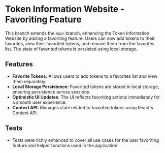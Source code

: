 # Token Information Website - Favoriting Feature

This branch extends the `main` branch, enhancing the Token Information Website by adding a favoriting feature. Users can now add tokens to their favorites, view their favorited tokens, and remove them from the favorites list. The state of favorited tokens is persisted using local storage.

## Features

- **Favorite Tokens:** Allows users to add tokens to a favorites list and view them separately.
- **Local Storage Persistence:** Favorited tokens are stored in local storage, ensuring persistence across sessions.
- **Optimistic UI Updates:** The UI reflects favoriting actions immediately for a smooth user experience.
- **Context API:** Manages state related to favorited tokens using React's Context API.

## Tests

- Tests were richly enhanced to cover all use cases for the user favoriting feature and helper functions used in the application.
